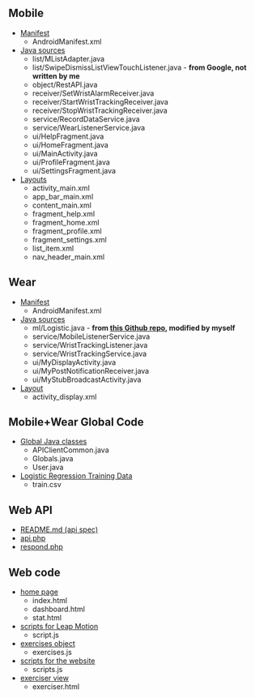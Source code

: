 ## Mobile
- [Manifest](https://github.com/uml-ubicomp-2016-spring/wrkr/blob/master/app/Wrkr/mobile/src/main/AndroidManifest.xml)
  - AndroidManifest.xml
- [Java sources](https://github.com/uml-ubicomp-2016-spring/wrkr/tree/master/app/Wrkr/mobile/src/main/java/edu/uml/cs/mstowell/wrkr)
  - list/MListAdapter.java
  - list/SwipeDismissListViewTouchListener.java - **from Google, not written by me**
  - object/RestAPI.java
  - receiver/SetWristAlarmReceiver.java
  - receiver/StartWristTrackingReceiver.java
  - receiver/StopWristTrackingReceiver.java
  - service/RecordDataService.java
  - service/WearListenerService.java
  - ui/HelpFragment.java
  - ui/HomeFragment.java
  - ui/MainActivity.java
  - ui/ProfileFragment.java
  - ui/SettingsFragment.java
- [Layouts](https://github.com/uml-ubicomp-2016-spring/wrkr/tree/master/app/Wrkr/mobile/src/main/res/layout)
  - activity_main.xml
  - app_bar_main.xml
  - content_main.xml
  - fragment_help.xml
  - fragment_home.xml
  - fragment_profile.xml
  - fragment_settings.xml
  - list_item.xml
  - nav_header_main.xml

## Wear
- [Manifest](https://github.com/uml-ubicomp-2016-spring/wrkr/blob/master/app/Wrkr/wear/src/main/AndroidManifest.xml)
  - AndroidManifest.xml
- [Java sources](https://github.com/uml-ubicomp-2016-spring/wrkr/tree/master/app/Wrkr/wear/src/main/java/edu/uml/cs/mstowell/wrkr)
  - ml/Logistic.java - **from [this Github repo](https://github.com/tpeng/logistic-regression), modified by myself**
  - service/MobileListenerService.java
  - service/WristTrackingListener.java
  - service/WristTrackingService.java
  - ui/MyDisplayActivity.java
  - ui/MyPostNotificationReceiver.java
  - ui/MyStubBroadcastActivity.java
- [Layout](https://github.com/uml-ubicomp-2016-spring/wrkr/blob/master/app/Wrkr/wear/src/main/res/layout/activity_display.xml)
  - activity_display.xml

## Mobile+Wear Global Code
- [Global Java classes](https://github.com/uml-ubicomp-2016-spring/wrkr/blob/master/app/WrkrLib/wrkrlib/src/main/java/edu/uml/cs/mstowell/wrkrlib/common/)
  - APIClientCommon.java
  - Globals.java
  - User.java
- [Logistic Regression Training Data](https://github.com/uml-ubicomp-2016-spring/wrkr/blob/master/app/WrkrLib/wrkrlib/src/main/res/raw/train.csv)
  - train.csv

## Web API
- [README.md (api spec)](https://github.com/uml-ubicomp-2016-spring/wrkr/blob/master/api/README.md)
- [api.php](https://github.com/uml-ubicomp-2016-spring/wrkr/blob/master/api/api.php)
- [respond.php](https://github.com/uml-ubicomp-2016-spring/wrkr/blob/master/api/respond.php)

## Web code
- [home page](https://github.com/uml-ubicomp-2016-spring/wrkr/blob/master/web/Website/)
  - index.html
  - dashboard.html
  - stat.html
- [scripts for Leap Motion](https://github.com/uml-ubicomp-2016-spring/wrkr/blob/master/web/Leap-Motion/js/script.js)
  - script.js
- [exercises object](https://github.com/uml-ubicomp-2016-spring/wrkr/blob/master/web/Leap-Motion/js/exercises.js)
  - exercises.js
- [scripts for the website](https://github.com/uml-ubicomp-2016-spring/wrkr/blob/master/web/Website/js/scripts.js)
  - scripts.js
- [exerciser view](https://github.com/uml-ubicomp-2016-spring/wrkr/blob/master/web/Leap-Motion/exerciser.html)
  - exerciser.html
